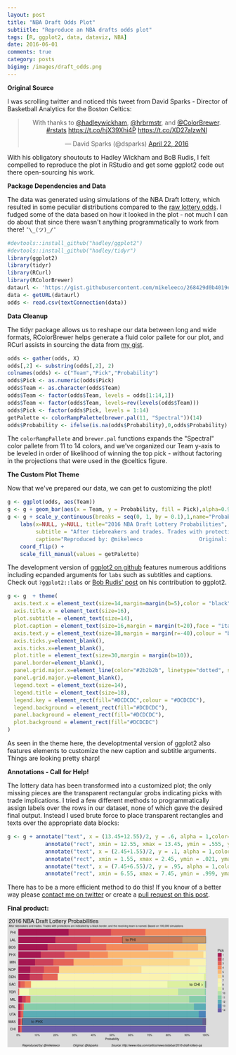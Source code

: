 ```yaml
---
layout: post
title: "NBA Draft Odds Plot"
subtiitle: "Reproduce an NBA drafts odds plot"
tags: [R, ggplot2, data, dataviz, NBA]
date: 2016-06-01
comments: true
category: posts
bigimg: /images/draft_odds.png
---
```


**Original Source**

I was scrolling twitter and noticed this tweet from David Sparks - Director of Basketball Analytics for the Boston Celtics:

<blockquote class="twitter-tweet" align="center" data-lang="en"><p lang="en" dir="ltr">With thanks to <a href="https://twitter.com/hadleywickham">@hadleywickham</a>, <a href="https://twitter.com/hrbrmstr">@hrbrmstr</a>, and <a href="https://twitter.com/ColorBrewer">@ColorBrewer</a>. <a href="https://twitter.com/hashtag/rstats?src=hash">#rstats</a> <a href="https://t.co/hjX39Xhi4P">https://t.co/hjX39Xhi4P</a> <a href="https://t.co/XD27alzwNI">https://t.co/XD27alzwNI</a></p>&mdash; David Sparks (@dsparks) <a href="https://twitter.com/dsparks/status/723497233988096004">April 22, 2016</a></blockquote>
<script async src="//platform.twitter.com/widgets.js" charset="utf-8"></script>

With his obligatory shoutouts to Hadley Wickham and BoB Rudis, I felt compelled to reproduce the plot in RStudio and get some ggplot2 code out there open-sourcing his work.


**Package Dependencies and Data**

The data was generated using simulations of the NBA Draft lottery, which resulted in some peculiar distributions compared to the [raw lottery odds](https://en.wikipedia.org/wiki/2016_NBA_draft). I fudged some of the data based on how it looked in the plot - not much I can do about that since there wasn't anything programmatically to work from there! `¯\_(ツ)_/¯`

```r
#devtools::install_github("hadley/ggplot2")
#devtools::install_github("hadley/tidyr")
library(ggplot2)
library(tidyr)
library(RCurl)
library(RColorBrewer)
dataurl <- 'https://gist.githubusercontent.com/mikeleeco/268429d0b4019ec30c4e547c16d7f766/raw/afa955af265d14a2f72780e4e0b87ffe469c0109/odds.csv'
data <- getURL(dataurl)                
odds <- read.csv(textConnection(data))
```

**Data Cleanup**

The tidyr package allows us to reshape our data between long and wide formats, RColorBrewer helps generate a fluid color pallete for our plot, and RCurl assists in sourcing the data from [my gist](https://gist.github.com/mikeleeco/268429d0b4019ec30c4e547c16d7f766#file-odds-csv).

```r
odds <- gather(odds, X)
odds[,2] <- substring(odds[,2], 2)
colnames(odds) <- c("Team","Pick","Probability")
odds$Pick <- as.numeric(odds$Pick)
odds$Team <- as.character(odds$Team)
odds$Team <- factor(odds$Team, levels = odds[1:14,1])
odds$Team <- factor(odds$Team, levels=rev(levels(odds$Team)))
odds$Pick <- factor(odds$Pick, levels = 1:14)
getPalette <- colorRampPalette(brewer.pal(11, "Spectral"))(14)
odds$Probability <- ifelse(is.na(odds$Probability),0,odds$Probability)
```

The `colorRampPallete` and `brewer.pal` functions expands the "Spectral" color pallete from 11 to 14 colors, and we've organized our Team y-axis to be leveled in order of likelihood of winning the top pick - without factoring in the projections that were used in the @celtics figure.

**The Custom Plot Theme**

Now that we've prepared our data, we can get to customizing the plot! 

```r
g <- ggplot(odds, aes(Team))
g <- g + geom_bar(aes(x = Team, y = Probability, fill = Pick),alpha=0.9,stat="identity")  
g <- g + scale_y_continuous(breaks = seq(0, 1, by = 0.1),1,name="Probability", labels=scales::percent) +
    labs(x=NULL, y=NULL, title="2016 NBA Draft Lottery Probabilities",
         subtitle = "After tiebreakers and trades. Trades with protections are indicated by a black border, and the receiving team is named. Based on 100,000 simulations",
         caption="Reproduced by: @mikeleeco                  Original: @dsparks                  Source: http://www.nba.com/celtics/news/sidebar/2016-draft-lottery-qa") +
    coord_flip() +
    scale_fill_manual(values = getPalette)
```

The development version of [ggplot2 on github](https://github.com/hadley/ggplot2) features numerous additions including ecpanded arguments for `labs` such as subtitles and captions. Check out `?ggplot2::labs` or [Bob Rudis' post](https://rud.is/b/2016/03/16/supreme-annotations/) on his contribution to ggplot2.

```r
g <- g  + theme(
  axis.text.x = element_text(size=14,margin=margin(b=5),color = "black"),
  axis.title.x = element_text(size=16),
  plot.subtitle = element_text(size=14),
  plot.caption = element_text(size=16,margin = margin(t=20),face = "italic", hjust = .5),
  axis.text.y = element_text(size=18,margin = margin(r=-40),colour = "black"),
  axis.ticks.y=element_blank(),
  axis.ticks.x=element_blank(),
  plot.title = element_text(size=30,margin = margin(b=10)),
  panel.border=element_blank(),
  panel.grid.major.x=element_line(color="#2b2b2b", linetype="dotted", size=0.15),
  panel.grid.major.y=element_blank(),
  legend.text = element_text(size=14),
  legend.title = element_text(size=18),
  legend.key = element_rect(fill="#DCDCDC",colour = "#DCDCDC"),
  legend.background = element_rect(fill="#DCDCDC"),
  panel.background = element_rect(fill="#DCDCDC"),
  plot.background = element_rect(fill="#DCDCDC")
)
```

As seen in the theme here, the developtmental version of ggplot2 also features elements to customize the new caption and subtitle arguments. Things are looking pretty sharp!

**Annotations - Call for Help!**

The lottery data has been transformed into a customized plot; the only missing pieces are the transparent rectangular grobs indicating picks with trade implications. I tried a few different methods to programmatically assign labels over the rows in our dataset, none of which gave the desired final output. Instead I used brute force to place transparent rectangles and texts over the appropriate data blocks:

```r
g <- g + annotate("text", x = (13.45+12.55)/2, y = .6, alpha = 1,color="black", label="to PHI", size= rel(7)) +
            annotate("rect", xmin = 12.55, xmax = 13.45, ymin = .555, ymax = 1, alpha = .3,color="black") +
            annotate("text", x = (2.45+1.55)/2, y = .1, alpha = 1,color="black", label="to PHX", size= rel(7)) +
            annotate("rect", xmin = 1.55, xmax = 2.45, ymin = .021, ymax = 1, alpha = .3,color="black") +
            annotate("text", x = (7.45+6.55)/2, y = .95, alpha = 1,color="black", label="to CHI >", size= rel(7)) +
            annotate("rect", xmin = 6.55, xmax = 7.45, ymin = .999, ymax = 1, alpha = .3,color="black")
```

There has to be a more efficient method to do this! If you know of a better way please [contact me on twitter](http://www.twitter.com/mikeleeco) or create a [pull request on this post](https://github.com/mikeleeco/mikeleeco.github.com/blob/master/_source/2016-06-01-NBA-Draft-Odds-Plot.Rmd).

**Final product:**
<div class="row"><img src="/images/draft_odds.png" class="img-responsive center-block"/></div>
